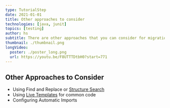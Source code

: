 ```yaml
---
type: TutorialStep
date: 2021-01-01
title: Other approaches to consider
technologies: [java, junit]
topics: [testing]
author: hs
subtitle: There are other approaches that you can consider for migration
thumbnail: ./thumbnail.png
longVideo:
  poster: ./poster_long.png
  url: https://youtu.be/F8UTTTDtbH0?start=771
---
```


## Other Approaches to Consider
- Using Find and Replace or [Structure Search](https://www.jetbrains.com/help/idea/structural-search-and-replace.html)
- Using [Live Templates](https://youtu.be/ffBeoE6NBSs) for common code
- Configuring Automatic Imports